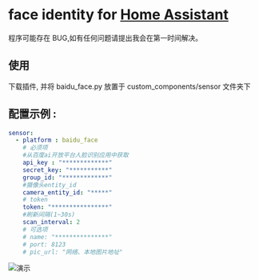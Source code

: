 # face identity for [Home Assistant](https://home-assistant.io)  

程序可能存在 BUG,如有任何问题请提出我会在第一时间解决。
    
## 使用
下载插件, 并将 baidu_face.py 放置于 custom_components/sensor 文件夹下

## 配置示例 :
```YAML
sensor:
  - platform : baidu_face
    # 必须项
    #从百度ai开放平台人脸识别应用中获取
    api_key : "*************"
    secret_key: "***********"
    group_id: "*************"
    #摄像头entity_id
    camera_entity_id: "*****"    
    # token
    token: "****************"
    #刷新间隔(1~30s)
    scan_interval: 2
    # 可选项
    # name: "***************"
    # port: 8123
    # pic_url: "网络、本地图片地址"
```

![演示](https://raw.githubusercontent.com/Caffreyfans/baidu_identity/master/gif/demo.gif)
